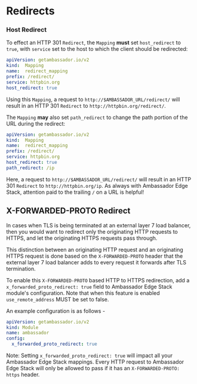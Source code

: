 # Redirects

### Host Redirect

To effect an HTTP 301 `Redirect`, the `Mapping` **must** set `host_redirect` to `true`, with `service` set to the host to which the client should be redirected:

```yaml
apiVersion: getambassador.io/v2
kind:  Mapping
name:  redirect_mapping
prefix: /redirect/
service: httpbin.org
host_redirect: true
```

Using this `Mapping`, a request to `http://$AMBASSADOR_URL/redirect/` will result in an HTTP 301 `Redirect` to `http://httpbin.org/redirect/`.

The `Mapping` **may** also set `path_redirect` to change the path portion of the URL during the redirect:

```yaml
apiVersion: getambassador.io/v2
kind:  Mapping
name:  redirect_mapping
prefix: /redirect/
service: httpbin.org
host_redirect: true
path_redirect: /ip
```

Here, a request to `http://$AMBASSADOR_URL/redirect/` will result in an HTTP 301 `Redirect` to `http://httpbin.org/ip`. As always with Ambassador Edge Stack, attention paid to the trailing `/` on a URL is helpful!

## X-FORWARDED-PROTO Redirect

In cases when TLS is being terminated at an external layer 7 load balancer, then you would want to redirect only the originating HTTP requests to HTTPS, and let the originating HTTPS requests pass through.

This distinction between an originating HTTP request and an originating HTTPS request is done based on the `X-FORWARDED-PROTO` header that the external layer 7 load balancer adds to every request it forwards after TLS termination.

To enable this `X-FORWARDED-PROTO` based HTTP to HTTPS redirection, add a `x_forwarded_proto_redirect: true` field to Ambassador Edge Stack module's configuration. Note that when this feature is enabled `use_remote_address` MUST be set to false.

An example configuration is as follows -

```yaml
apiVersion: getambassador.io/v2
kind: Module
name: ambassador
config:
  x_forwarded_proto_redirect: true
```

Note: Setting `x_forwarded_proto_redirect: true` will impact all your Ambassador Edge Stack mappings. Every HTTP request to Ambassador Edge Stack will only be allowed to pass if it has an `X-FORWARDED-PROTO: https` header.
